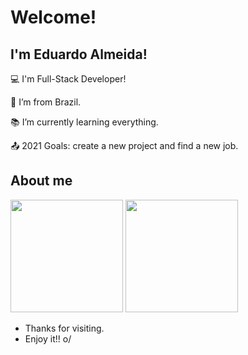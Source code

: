 # Welcome!

 

## I'm Eduardo Almeida!

 

:computer: I'm Full-Stack Developer!

:house_with_garden: I’m from Brazil.

:books: I’m currently learning everything.

:outbox_tray: 2021 Goals: create a new project and find a new job.

 

## About me
<div>
  <img  height="180em" src="https://github-readme-stats.vercel.app/api?username=Almeedus&show_icons=true&theme=dracula&include_all_commits=true&count_private=true"/>
  <img height="180em" src="https://github-readme-stats.vercel.app/api/top-langs/?username=Almeedus&layout=compact&langs_count=16&theme=dracula"/>
</div>

- Thanks for visiting.
- Enjoy it!! o/
